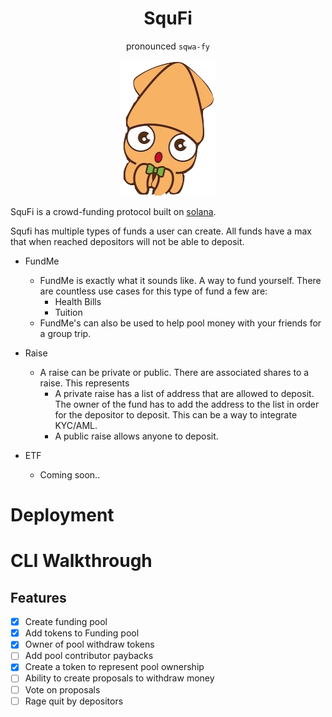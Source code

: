 <div align="center">

# SquFi

pronounced `sqwa-fy`

![alt text](squfi.png)

</div>

SquFi is a crowd-funding protocol built on [solana](https://solana.com/).

Squfi has multiple types of funds a user can create. All funds have a max that when reached depositors will not be able to deposit.

- FundMe
  - FundMe is  exactly what it sounds like. A way to fund yourself. There are countless use cases for this type of fund a few are:
    - Health Bills
    - Tuition
  - FundMe's can also be used to help pool money with your friends for a group trip.

- Raise
  - A raise can be private or public. There are associated shares to a raise. This represents
    - A private raise has a list of address that are allowed to deposit. The owner of the fund has to add the address to the list in order for the depositor to deposit. This can be a way to integrate KYC/AML.
    - A public raise allows anyone to deposit.

- ETF
  - Coming soon..

# Deployment

<!-- TODO: deployment instructions -->

# CLI Walkthrough

<!-- TODO: deployment instructions -->
## Features

- [x] Create funding pool
- [x] Add tokens to Funding pool
- [x] Owner of pool withdraw tokens
- [ ] Add pool contributor paybacks
- [x] Create a token to represent pool ownership
- [ ] Ability to create proposals to withdraw money
- [ ] Vote on proposals
- [ ] Rage quit by depositors
